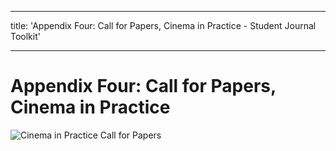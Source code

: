 - - -
title: 'Appendix Four: Call for Papers, Cinema in Practice - Student Journal Toolkit'
- - -

# Appendix Four: Call for Papers, Cinema in Practice

![Cinema in Practice Call for Papers](./assets/app-4-cfp.png)
